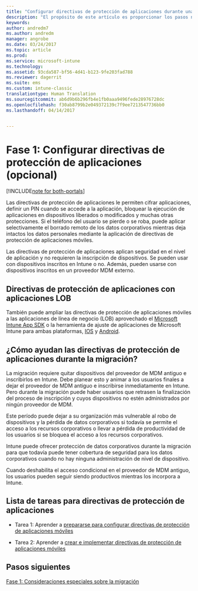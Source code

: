 ```yaml
---
title: "Configurar directivas de protección de aplicaciones durante una migración de Intune | Microsoft Docs"
description: "El propósito de este artículo es proporcionar los pasos necesarios para configurar directivas de protección de aplicaciones durante una migración de Intune."
keywords: 
author: andredm7
ms.author: andredm
manager: angrobe
ms.date: 03/24/2017
ms.topic: article
ms.prod: 
ms.service: microsoft-intune
ms.technology: 
ms.assetid: 93cda587-bf56-4d41-b123-9fe203fad788
ms.reviewer: dagerrit
ms.suite: ems
ms.custom: intune-classic
translationtype: Human Translation
ms.sourcegitcommit: ab6d9b6b296fb4e1fb0aaa9496fede28976728dc
ms.openlocfilehash: f30ab8799b2e049372139c7f9ee7213547736bb0
ms.lasthandoff: 04/14/2017


---
```


# <a name="phase-1-configure-app-protection-policies-optional"></a>Fase 1: Configurar directivas de protección de aplicaciones (opcional)

[!INCLUDE[note for both-portals](../includes/note-for-both-portals.md)]

Las directivas de protección de aplicaciones le permiten cifrar aplicaciones, definir un PIN cuando se accede a la aplicación, bloquear la ejecución de aplicaciones en dispositivos liberados o modificados y muchas otras protecciones. Si el teléfono del usuario se pierde o se roba, puede aplicar selectivamente el borrado remoto de los datos corporativos mientras deja intactos los datos personales mediante la aplicación de directivas de protección de aplicaciones móviles.

Las directivas de protección de aplicaciones aplican seguridad en el nivel de aplicación y no requieren la inscripción de dispositivos. Se pueden usar con dispositivos inscritos en Intune o no. Además, pueden usarse con dispositivos inscritos en un proveedor MDM externo.

## <a name="app-protection-policies-with-lob-apps"></a>Directivas de protección de aplicaciones con aplicaciones LOB

También puede ampliar las directivas de protección de aplicaciones móviles a las aplicaciones de línea de negocio (LOB) aprovechado el [Microsoft Intune App SDK](https://docs.microsoft.com/intune/deploy-use/use-the-sdk-to-enable-apps-for-mobile-application-management) o la herramienta de ajuste de aplicaciones de Microsoft Intune para ambas plataformas, [IOS](https://www.microsoft.com/download/details.aspx?id=45218&751be11f-ede8-5a0c-058c-2ee190a24fa6=True) y [Android](https://www.microsoft.com/download/details.aspx?id=47267).

## <a name="how-do-app-protection-policies-help-during-migration"></a>¿Cómo ayudan las directivas de protección de aplicaciones durante la migración?

La migración requiere quitar dispositivos del proveedor de MDM antiguo e inscribirlos en Intune. Debe planear esto y animar a los usuarios finales a dejar el proveedor de MDM antiguo e inscribirse inmediatamente en Intune. Pero durante la migración puede haber usuarios que retrasen la finalización del proceso de inscripción y cuyos dispositivos no estén administrados por ningún proveedor de MDM.

Este período puede dejar a su organización más vulnerable al robo de dispositivos y la pérdida de datos corporativos si todavía se permite el acceso a los recursos corporativos o llevar a pérdida de productividad de los usuarios si se bloquea el acceso a los recursos corporativos.

Intune puede ofrecer protección de datos corporativos durante la migración para que todavía puede tener cobertura de seguridad para los datos corporativos cuando no hay ninguna administración de nivel de dispositivo.

Cuando deshabilita el acceso condicional en el proveedor de MDM antiguo, los usuarios pueden seguir siendo productivos mientras los incorpora a Intune.

## <a name="task-list-for-app-protection-policies"></a>Lista de tareas para directivas de protección de aplicaciones

-   Tarea 1: Aprender a [prepararse para configurar directivas de protección de aplicaciones móviles](https://docs.microsoft.com/intune/deploy-use/get-ready-to-configure-mobile-app-management-policies-with-microsoft-intune)

-   Tarea 2: Aprender a [crear e implementar directivas de protección de aplicaciones móviles](https://docs.microsoft.com/intune/deploy-use/create-and-deploy-mobile-app-management-policies-with-microsoft-intune)

## <a name="next-steps"></a>Pasos siguientes 

[Fase 1: Consideraciones especiales sobre la migración](https://docs.microsoft.com/intune/plan-design/migration-phase1-special-migration-considerations)

